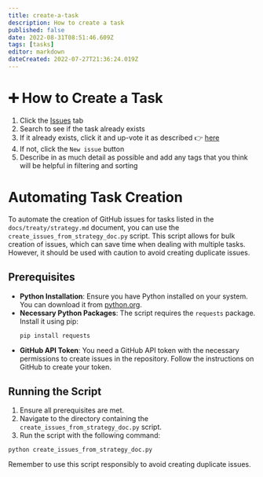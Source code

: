 ```yaml
---
title: create-a-task
description: How to create a task
published: false
date: 2022-08-31T08:51:46.609Z
tags: [tasks]
editor: markdown
dateCreated: 2022-07-27T21:36:24.019Z
---
```


# ➕ How to Create a Task

1. Click the [Issues](https://github.com/FDA-AI/FDAi/issues?q=is%3Aissue+is%3Aopen+sort%3Aupdated-desc) tab
2. Search to see if the task already exists
3. If it already exists, click it and up-vote it as described 👉 [here](vote-on-tasks-and-sort-by-priority.md)
4. If not, click the `New issue` button
5. Describe in as much detail as possible and add any tags that you think will be helpful in filtering and sorting

# Automating Task Creation

To automate the creation of GitHub issues for tasks listed in the `docs/treaty/strategy.md` document, you can use the `create_issues_from_strategy_doc.py` script. This script allows for bulk creation of issues, which can save time when dealing with multiple tasks. However, it should be used with caution to avoid creating duplicate issues.

## Prerequisites

- **Python Installation**: Ensure you have Python installed on your system. You can download it from [python.org](https://www.python.org/downloads/).
- **Necessary Python Packages**: The script requires the `requests` package. Install it using pip:
  ```
  pip install requests
  ```
- **GitHub API Token**: You need a GitHub API token with the necessary permissions to create issues in the repository. Follow the instructions on GitHub to create your token.

## Running the Script

1. Ensure all prerequisites are met.
2. Navigate to the directory containing the `create_issues_from_strategy_doc.py` script.
3. Run the script with the following command:
  ```
  python create_issues_from_strategy_doc.py
  ```

Remember to use this script responsibly to avoid creating duplicate issues.
